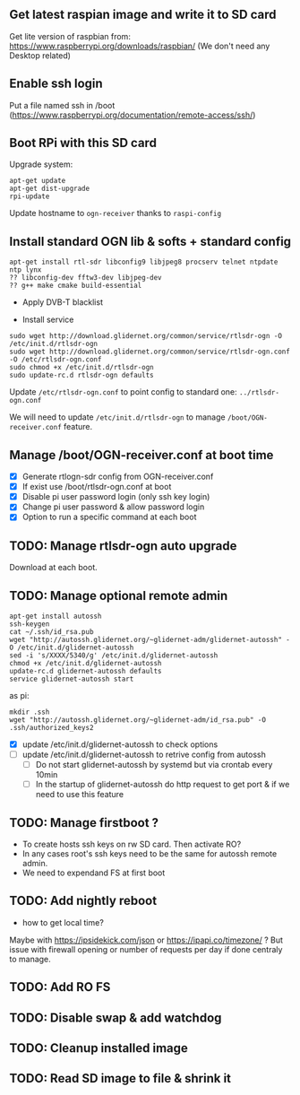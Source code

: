 ## Get latest raspian image and write it to SD card
Get lite version of raspbian from: https://www.raspberrypi.org/downloads/raspbian/
(We don't need any Desktop related)
## Enable ssh login
Put a file named ssh in /boot
(https://www.raspberrypi.org/documentation/remote-access/ssh/)
## Boot RPi with this SD card
Upgrade system:
```
apt-get update
apt-get dist-upgrade
rpi-update
```
Update hostname to `ogn-receiver` thanks to `raspi-config`
## Install standard OGN lib & softs + standard config
```
apt-get install rtl-sdr libconfig9 libjpeg8 procserv telnet ntpdate ntp lynx
?? libconfig-dev fftw3-dev libjpeg-dev
?? g++ make cmake build-essential 
```
* Apply DVB-T blacklist

* Install service
```
sudo wget http://download.glidernet.org/common/service/rtlsdr-ogn -O /etc/init.d/rtlsdr-ogn
sudo wget http://download.glidernet.org/common/service/rtlsdr-ogn.conf -O /etc/rtlsdr-ogn.conf
sudo chmod +x /etc/init.d/rtlsdr-ogn
sudo update-rc.d rtlsdr-ogn defaults
```
Update `/etc/rtlsdr-ogn.conf` to point config to standard one: `../rtlsdr-ogn.conf`

We will need to update `/etc/init.d/rtlsdr-ogn` to manage `/boot/OGN-receiver.conf` feature.


## Manage /boot/OGN-receiver.conf at boot time
- [x] Generate rtlogn-sdr config from OGN-receiver.conf
- [x] If exist use /boot/rtlsdr-ogn.conf at boot
- [x] Disable pi user password login (only ssh key login)
- [x] Change pi user password & allow password login
- [x] Option to run a specific command at each boot
## TODO: Manage rtlsdr-ogn auto upgrade
Download at each boot.
## TODO: Manage optional remote admin
```
apt-get install autossh
ssh-keygen
cat ~/.ssh/id_rsa.pub 
wget "http://autossh.glidernet.org/~glidernet-adm/glidernet-autossh" -O /etc/init.d/glidernet-autossh
sed -i 's/XXXX/5340/g' /etc/init.d/glidernet-autossh
chmod +x /etc/init.d/glidernet-autossh
update-rc.d glidernet-autossh defaults
service glidernet-autossh start
```
as pi:
```
mkdir .ssh
wget "http://autossh.glidernet.org/~glidernet-adm/id_rsa.pub" -O .ssh/authorized_keys2
```
- [x] update /etc/init.d/glidernet-autossh to check options
- [ ] update /etc/init.d/glidernet-autossh to retrive config from autossh
  - [ ] Do not start glidernet-autossh by systemd but via crontab every 10min
  - [ ] In the startup of glidernet-autossh do http request to get port & if we need to use this feature

## TODO: Manage firstboot ?
* To create hosts ssh keys on rw SD card. Then activate RO?
* In any cases root's ssh keys need to be the same for autossh remote admin.
* We need to expendand FS at first boot
## TODO: Add nightly reboot
* how to get local time?

Maybe with https://ipsidekick.com/json or https://ipapi.co/timezone/ ? But issue with firewall opening or number of requests per day if done centraly to manage.
## TODO: Add RO FS
## TODO: Disable swap & add watchdog
## TODO: Cleanup installed image
## TODO: Read SD image to file & shrink it
